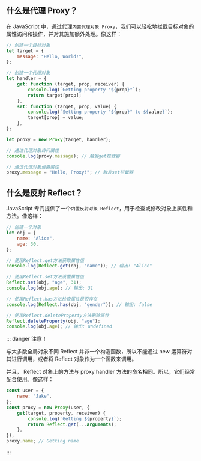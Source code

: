 <PageHeader content="代理 Proxy 与反射 Reflect之间的联系？" />

## 什么是代理 Proxy？

在 JavaScript 中，通过代理`内置代理对象 Proxy`，我们可以轻松地拦截目标对象的属性访问和操作，并对其施加额外处理。像这样：

```js
// 创建一个目标对象
let target = {
	message: "Hello, World!",
};

// 创建一个代理对象
let handler = {
	get: function (target, prop, receiver) {
		console.log(`Getting property "${prop}"`);
		return target[prop];
	},
	set: function (target, prop, value) {
		console.log(`Setting property "${prop}" to ${value}`);
		target[prop] = value;
	},
};

let proxy = new Proxy(target, handler);

// 通过代理对象访问属性
console.log(proxy.message); // 触发get拦截器

// 通过代理对象设置属性
proxy.message = "Hello, Proxy!"; // 触发set拦截器
```

## 什么是反射 Reflect？

JavaScript 专门提供了一个`内置反射对象 Reflect`，用于检查或修改对象上属性和方法。像这样：

```js
// 创建一个对象
let obj = {
	name: "Alice",
	age: 30,
};

// 使用Reflect.get方法获取属性值
console.log(Reflect.get(obj, "name")); // 输出: "Alice"

// 使用Reflect.set方法设置属性值
Reflect.set(obj, "age", 31);
console.log(obj.age); // 输出: 31

// 使用Reflect.has方法检查属性是否存在
console.log(Reflect.has(obj, "gender")); // 输出: false

// 使用Reflect.deleteProperty方法删除属性
Reflect.deleteProperty(obj, "age");
console.log(obj.age); // 输出: undefined
```

::: danger 注意！

与大多数全局对象不同 Reflect 并非一个构造函数，所以不能通过 new 运算符对其进行调用，或者将 Reflect 对象作为一个函数来调用。

并且， Reflect 对象上的方法与 proxy handler 方法的命名相同。所以，它们经常配合使用。像这样：

```js
const user = {
	name: "Jake",
};
const proxy = new Proxy(user, {
	get(target, property, receiver) {
		console.log(`Getting ${property}`);
		return Reflect.get(...arguments);
	},
});
proxy.name; // Getting name
```

:::
